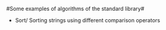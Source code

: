 #Some examples of algorithms of the standard library#

  * Sort/ Sorting strings using different comparison operators

